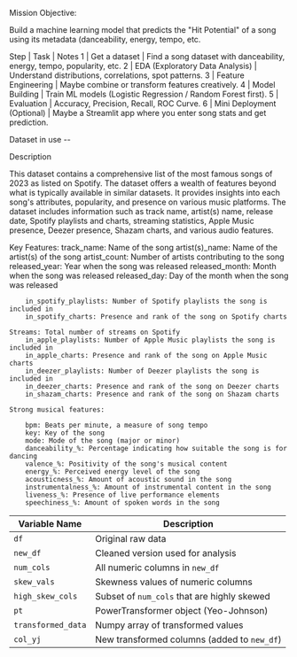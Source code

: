 Mission Objective:

Build a machine learning model that predicts the "Hit Potential" of a song using its metadata (danceability, energy, tempo, etc.

Step | Task | Notes
1 | Get a dataset | Find a song dataset with danceability, energy, tempo, popularity, etc.
2 | EDA (Exploratory Data Analysis) | Understand distributions, correlations, spot patterns.
3 | Feature Engineering | Maybe combine or transform features creatively.
4 | Model Building | Train ML models (Logistic Regression / Random Forest first).
5 | Evaluation | Accuracy, Precision, Recall, ROC Curve.
6 | Mini Deployment (Optional) | Maybe a Streamlit app where you enter song stats and get prediction.


Dataset in use --
<!-- import kagglehub

# Download latest version
path = kagglehub.dataset_download("nelgiriyewithana/top-spotify-songs-2023")

print("Path to dataset files:", path) -->

Description 

This dataset contains a comprehensive list of the most famous songs of 2023 as listed on Spotify. The dataset offers a wealth of features beyond what is typically available in similar datasets. It provides insights into each song's attributes, popularity, and presence on various music platforms. The dataset includes information such as track name, artist(s) name, release date, Spotify playlists and charts, streaming statistics, Apple Music presence, Deezer presence, Shazam charts, and various audio features.

Key Features:
    track_name: Name of the song
    artist(s)_name: Name of the artist(s) of the song
    artist_count: Number of artists contributing to the song
    released_year: Year when the song was released
    released_month: Month when the song was released
    released_day: Day of the month when the song was released
    
    
        in_spotify_playlists: Number of Spotify playlists the song is included in
        in_spotify_charts: Presence and rank of the song on Spotify charts

    Streams: Total number of streams on Spotify
        in_apple_playlists: Number of Apple Music playlists the song is included in
        in_apple_charts: Presence and rank of the song on Apple Music charts
        in_deezer_playlists: Number of Deezer playlists the song is included in
        in_deezer_charts: Presence and rank of the song on Deezer charts
        in_shazam_charts: Presence and rank of the song on Shazam charts

    Strong musical features:

        bpm: Beats per minute, a measure of song tempo
        key: Key of the song
        mode: Mode of the song (major or minor)
        danceability_%: Percentage indicating how suitable the song is for dancing
        valence_%: Positivity of the song's musical content
        energy_%: Perceived energy level of the song
        acousticness_%: Amount of acoustic sound in the song
        instrumentalness_%: Amount of instrumental content in the song
        liveness_%: Presence of live performance elements
        speechiness_%: Amount of spoken words in the song


| Variable Name      | Description                                 |
| ------------------ | ------------------------------------------- |
| `df`               | Original raw data                           |
| `new_df`           | Cleaned version used for analysis           |
| `num_cols`         | All numeric columns in `new_df`             |
| `skew_vals`        | Skewness values of numeric columns          |
| `high_skew_cols`   | Subset of `num_cols` that are highly skewed |
| `pt`               | PowerTransformer object (Yeo-Johnson)       |
| `transformed_data` | Numpy array of transformed values           |
| `col_yj`           | New transformed columns (added to `new_df`) |
